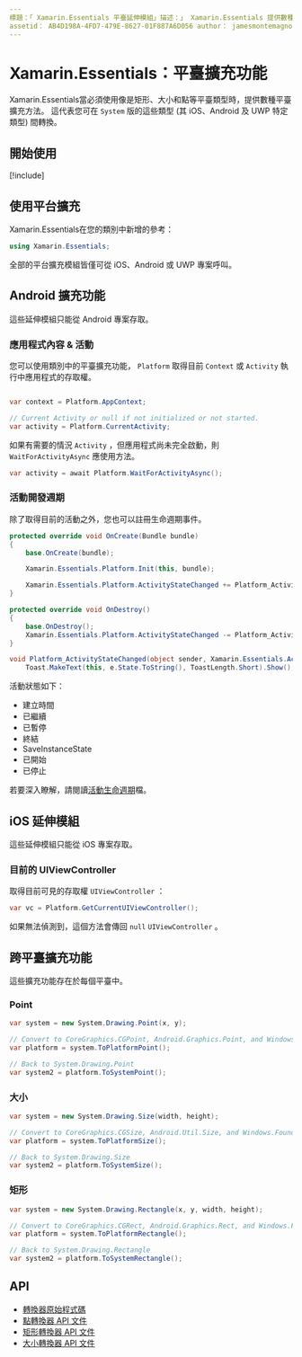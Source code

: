 ```yaml
---
標題：「 Xamarin.Essentials 平臺延伸模組」描述：」 Xamarin.Essentials 提供數種平臺擴充方法，以使用像是矩形、大小和點等平臺類型。」
assetid： AB4D198A-4FD7-479E-8627-01F887A6D056 author： jamesmontemagno ms-chap： jamont ms. date： 03/13/2019 no-loc： [ Xamarin.Forms ， Xamarin.Essentials ]
---
```


# <a name="xamarinessentials-platform-extensions"></a>Xamarin.Essentials：平臺擴充功能

Xamarin.Essentials當必須使用像是矩形、大小和點等平臺類型時，提供數種平臺擴充方法。 這代表您可在 `System` 版的這些類型 (其 iOS、Android 及 UWP 特定類型) 間轉換。

## <a name="get-started"></a>開始使用

[!include[](~/essentials/includes/get-started.md)]

## <a name="using-platform-extensions"></a>使用平台擴充

Xamarin.Essentials在您的類別中新增的參考：

```csharp
using Xamarin.Essentials;
```

全部的平台擴充模組皆僅可從 iOS、Android 或 UWP 專案呼叫。

## <a name="android-extensions"></a>Android 擴充功能

這些延伸模組只能從 Android 專案存取。

### <a name="application-context--activity"></a>應用程式內容 & 活動

您可以使用類別中的平臺擴充功能， `Platform` 取得目前 `Context` 或 `Activity` 執行中應用程式的存取權。

```csharp

var context = Platform.AppContext;

// Current Activity or null if not initialized or not started.
var activity = Platform.CurrentActivity;
```

如果有需要的情況 `Activity` ，但應用程式尚未完全啟動，則 `WaitForActivityAsync` 應使用方法。

```csharp
var activity = await Platform.WaitForActivityAsync();
```

### <a name="activity-lifecycle"></a>活動開發週期

除了取得目前的活動之外，您也可以註冊生命週期事件。

```csharp
protected override void OnCreate(Bundle bundle)
{
    base.OnCreate(bundle);

    Xamarin.Essentials.Platform.Init(this, bundle);

    Xamarin.Essentials.Platform.ActivityStateChanged += Platform_ActivityStateChanged;
}

protected override void OnDestroy()
{
    base.OnDestroy();
    Xamarin.Essentials.Platform.ActivityStateChanged -= Platform_ActivityStateChanged;
}

void Platform_ActivityStateChanged(object sender, Xamarin.Essentials.ActivityStateChangedEventArgs e) =>
    Toast.MakeText(this, e.State.ToString(), ToastLength.Short).Show();
```

活動狀態如下：

* 建立時間
* 已繼續
* 已暫停
* 終結
* SaveInstanceState
* 已開始
* 已停止

若要深入瞭解，請閱讀[活動生命週期](https://docs.microsoft.com/xamarin/android/app-fundamentals/activity-lifecycle/)檔。

## <a name="ios-extensions"></a>iOS 延伸模組

這些延伸模組只能從 iOS 專案存取。

### <a name="current-uiviewcontroller"></a>目前的 UIViewController

取得目前可見的存取權 `UIViewController` ：

```csharp
var vc = Platform.GetCurrentUIViewController();
```

如果無法偵測到，這個方法會傳回 `null` `UIViewController` 。

## <a name="cross-platform-extensions"></a>跨平臺擴充功能

這些擴充功能存在於每個平臺中。

### <a name="point"></a>Point

```csharp
var system = new System.Drawing.Point(x, y);

// Convert to CoreGraphics.CGPoint, Android.Graphics.Point, and Windows.Foundation.Point
var platform = system.ToPlatformPoint();

// Back to System.Drawing.Point
var system2 = platform.ToSystemPoint();
```

### <a name="size"></a>大小

```csharp
var system = new System.Drawing.Size(width, height);

// Convert to CoreGraphics.CGSize, Android.Util.Size, and Windows.Foundation.Size
var platform = system.ToPlatformSize();

// Back to System.Drawing.Size
var system2 = platform.ToSystemSize();
```

### <a name="rectangle"></a>矩形

```csharp
var system = new System.Drawing.Rectangle(x, y, width, height);

// Convert to CoreGraphics.CGRect, Android.Graphics.Rect, and Windows.Foundation.Rect
var platform = system.ToPlatformRectangle();

// Back to System.Drawing.Rectangle
var system2 = platform.ToSystemRectangle();
```

## <a name="api"></a>API

- [轉換器原始程式碼](https://github.com/xamarin/Essentials/tree/master/Xamarin.Essentials/Types/PlatformExtensions)
- [點轉換器 API 文件](xref:Xamarin.Essentials.PointExtensions)
- [矩形轉換器 API 文件](xref:Xamarin.Essentials.RectangleExtensions)
- [大小轉換器 API 文件](xref:Xamarin.Essentials.SizeExtensions)
